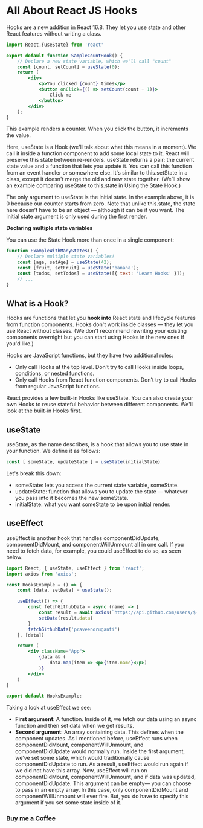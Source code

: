 # All About React JS Hooks

Hooks are a new addition in React 16.8. They let you use state and other React features without writing a class.

```jsx
import React,{useState} from 'react'

export default function SampleCountHook() {
    // Declare a new state variable, which we'll call "count"
    const [count, setCount] = useState(0);
    return (
        <div>
            <p>You clicked {count} times</p>
            <button onClick={() => setCount(count + 1)}>
                Click me
            </button>
        </div>
    );
}

```

This example renders a counter. When you click the button, it increments the value.

Here, useState is a Hook (we'll talk about what this means in a moment). We call it inside a function component to add some local state to it. React will preserve this state between re-renders. useState returns a pair: the current state value and a function that lets you update it. You can call this function from an event handler or somewhere else. It's similar to this.setState in a class, except it doesn't merge the old and new state together. (We’ll show an example comparing useState to this.state in Using the State Hook.)

The only argument to useState is the initial state. In the example above, it is 0 because our counter starts from zero. Note that unlike this.state, the state here doesn’t have to be an object — although it can be if you want. The initial state argument is only used during the first render.

**Declaring multiple state variables**

You can use the State Hook more than once in a single component:

```jsx
function ExampleWithManyStates() {
    // Declare multiple state variables!
    const [age, setAge] = useState(42);
    const [fruit, setFruit] = useState('banana');
    const [todos, setTodos] = useState([{ text: 'Learn Hooks' }]);
    // ...
}

```
## What is a Hook?

Hooks are functions that let you **hook into** React state and lifecycle features from function components. Hooks don't work inside classes — they let you use React without classes. (We don't recommend rewriting your existing components overnight but you can start using Hooks in the new ones if you'd like.)

Hooks are JavaScript functions, but they have two additional rules:

- Only call Hooks at the top level. Don’t try to call Hooks inside loops, conditions, or nested functions.
- Only call Hooks from React function components. Don’t try to call Hooks from regular JavaScript functions.

React provides a few built-in Hooks like useState. You can also create your own Hooks to reuse stateful behavior between different components. We'll look at the built-in Hooks first.

## useState

useState, as the name describes, is a hook that allows you to use state in your function. We define it as follows:

```jsx
const [ someState, updateState ] = useState(initialState)
```
Let's break this down:
- someState: lets you access the current state variable, someState.
- updateState: function that allows you to update the state — whatever you pass into it becomes the new someState.
- initialState: what you want someState to be upon initial render.

## useEffect

useEffect is another hook that handles componentDidUpdate, componentDidMount, and componentWillUnmount all in one call. If you need to fetch data, for example, you could useEffect to do so, as seen below.

```jsx
import React, { useState, useEffect } from 'react';
import axios from 'axios';

const HooksExample = () => {
    const [data, setData] = useState();

    useEffect(() => {
        const fetchGithubData = async (name) => {
            const result = await axios(`https://api.github.com/users/${name}/repos`)
            setData(result.data)
        }
        fetchGithubData('praveenoruganti')
    }, [data])

    return (
        <div className="App">
            {data && (
                data.map(item => <p>{item.name}</p>)
            )}
        </div>
    )
}

export default HooksExample;

```
Taking a look at useEffect we see:

- **First argument**: A function. Inside of it, we fetch our data using an async function and then set data when we get results.
- **Second argument**: An array containing data. This defines when the component updates. As I mentioned before, useEffect runs when componentDidMount, componentWillUnmount, and componentDidUpdate would normally run. Inside the first argument, we’ve set some state, which would traditionally cause componentDidUpdate to run. As a result, useEffect would run again if we did not have this array. Now, useEffect will run on componentDidMount, componentWillUnmount, and if data was updated, componentDidUpdate. This argument can be empty— you can choose to pass in an empty array. In this case, only componentDidMount and componentWillUnmount will ever fire. But, you do have to specify this argument if you set some state inside of it.

### [Buy me a Coffee](http://bit.ly/2WryDT8)
